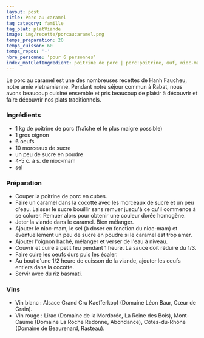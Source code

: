 ```yaml
---
layout: post
title: Porc au caramel
tag_category: famille
tag_plat: platViande
image: img/recette/porcaucaramel.png
temps_preparation: 20
temps_cuisson: 60
temps_repos: '-'
nbre_personne: ‘pour 6 personnes’
index_motClefIngredient: poitrine de porc | porc!poitrine, œuf, nioc-mam
---
```

Le porc au caramel est une des nombreuses recettes de Hanh Faucheu, notre amie vietnamienne. Pendant notre séjour commun à Rabat, nous avons beaucoup cuisiné ensemble et pris beaucoup de plaisir à découvrir et faire découvrir nos plats traditionnels.

### Ingrédients
* 1 kg de poitrine de porc (fraîche et le plus maigre possible)
* 1 gros oignon
* 6 oeufs
* 10 morceaux de sucre
* un peu de sucre en poudre
* 4-5 c. à s. de nioc-mam
* sel


### Préparation
* Couper la poitrine de porc en cubes.
* Faire un caramel dans la cocotte avec les morceaux de sucre et un peu d'eau. Laisser le sucre bouillir sans remuer jusqu'à ce qu'il commence à se colorer. Remuer alors pour obtenir une couleur dorée homogène.
* Jeter la viande dans le caramel. Bien mélanger.
* Ajouter le nioc-mam, le sel (à doser en fonction du nioc-mam) et éventuellement un peu de sucre en poudre si le caramel est trop amer.
* Ajouter l'oignon haché, mélanger et verser de l'eau à niveau.
* Couvrir et cuire à petit feu pendant 1 heure. La sauce doit réduire du 1/3.
* Faire cuire les oeufs durs puis les écaler.
* Au bout d'une 1/2 heure de cuisson de la viande, ajouter les oeufs entiers dans la cocotte.
* Servir avec du riz basmati.


### Vins
* Vin blanc : Alsace Grand Cru Kaefferkopf (Domaine Léon Baur, Cœur de Grain).
* Vin rouge : Lirac	(Domaine de la Mordorée, La Reine des Bois), Mont-Caume (Domaine La Roche Redonne, Abondance), Côtes-du-Rhône (Domaine de Beaurenard, Rasteau).
